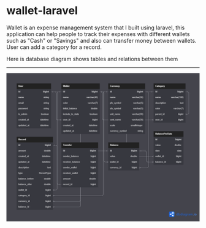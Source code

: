 # wallet-laravel
Wallet is an expense management system that I built using laravel, this application can help people to track their expenses with different wallets such as "Cash" or "Savings" and also can transfer money between wallets.
User can add a category for a record.

Here is database diagram shows tables and relations between them
***
[![Wallet Database Design](/App%20Files/Wallet%20Database%20Design.png)](https://dbdiagram.io/d/647765c3722eb77494276d0c)
